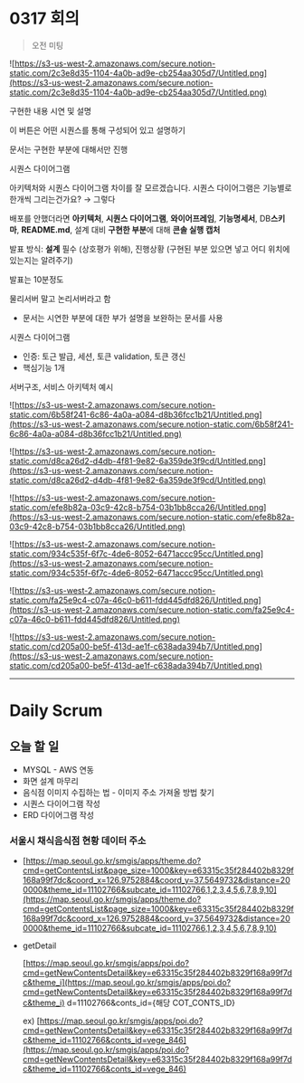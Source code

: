 # 0317 회의

> 오전 미팅

![https://s3-us-west-2.amazonaws.com/secure.notion-static.com/2c3e8d35-1104-4a0b-ad9e-cb254aa305d7/Untitled.png](https://s3-us-west-2.amazonaws.com/secure.notion-static.com/2c3e8d35-1104-4a0b-ad9e-cb254aa305d7/Untitled.png)

구현한 내용 시연 및 설명

이 버튼은 어떤 시퀀스를 통해 구성되어 있고 설명하기

문서는 구현한 부분에 대해서만 진행

시퀀스 다이어그램 

아키텍처와 시퀀스 다이어그램 차이를 잘 모르겠습니다. 시퀀스 다이어그램은 기능별로 한개씩 그리는건가요? → 그렇다

배포를 안했더라면 **아키텍처**, **시퀀스 다이어그램**, **와이어프레임**, **기능명세서**, DB**스키마**, **README.md**, 설계 대비 **구현한 부분**에 대해 **콘솔 실행 캡처**

발표 방식: **설계** 필수 (상호평가 위해), 진행상황 (구현된 부분 있으면 넣고 어디 위치에 있는지는 알려주기) 

발표는 10분정도

물리서버 말고 논리서버라고 함

- 문서는 시연한 부분에 대한 부가 설명을 보완하는 문서를 사용

시퀀스 다이어그램

- 인증: 토근 발급, 세션, 토큰 validation, 토큰 갱신
- 핵심기능 1개

서버구조, 서비스 아키텍처 예시

![https://s3-us-west-2.amazonaws.com/secure.notion-static.com/6b58f241-6c86-4a0a-a084-d8b36fcc1b21/Untitled.png](https://s3-us-west-2.amazonaws.com/secure.notion-static.com/6b58f241-6c86-4a0a-a084-d8b36fcc1b21/Untitled.png)

![https://s3-us-west-2.amazonaws.com/secure.notion-static.com/d8ca26d2-d4db-4f81-9e82-6a359de3f9cd/Untitled.png](https://s3-us-west-2.amazonaws.com/secure.notion-static.com/d8ca26d2-d4db-4f81-9e82-6a359de3f9cd/Untitled.png)

![https://s3-us-west-2.amazonaws.com/secure.notion-static.com/efe8b82a-03c9-42c8-b754-03b1bb8cca26/Untitled.png](https://s3-us-west-2.amazonaws.com/secure.notion-static.com/efe8b82a-03c9-42c8-b754-03b1bb8cca26/Untitled.png)

![https://s3-us-west-2.amazonaws.com/secure.notion-static.com/934c535f-6f7c-4de6-8052-6471accc95cc/Untitled.png](https://s3-us-west-2.amazonaws.com/secure.notion-static.com/934c535f-6f7c-4de6-8052-6471accc95cc/Untitled.png)

![https://s3-us-west-2.amazonaws.com/secure.notion-static.com/fa25e9c4-c07a-46c0-b611-fdd445dfd826/Untitled.png](https://s3-us-west-2.amazonaws.com/secure.notion-static.com/fa25e9c4-c07a-46c0-b611-fdd445dfd826/Untitled.png)

![https://s3-us-west-2.amazonaws.com/secure.notion-static.com/cd205a00-be5f-413d-ae1f-c638ada394b7/Untitled.png](https://s3-us-west-2.amazonaws.com/secure.notion-static.com/cd205a00-be5f-413d-ae1f-c638ada394b7/Untitled.png)

---

# Daily Scrum

## 오늘 할 일

- MYSQL - AWS 연동
- 화면 설계 마무리
- 음식점 이미지 수집하는 법 - 이미지 주소 가져올 방법 찾기
- 시퀀스 다이어그램 작성
- ERD 다이어그램 작성

### 서울시 채식음식점 현황 데이터 주소

- [https://map.seoul.go.kr/smgis/apps/theme.do?cmd=getContentsList&page_size=1000&key=e63315c35f284402b8329f168a99f7dc&coord_x=126.9752884&coord_y=37.5649732&distance=200000&theme_id=11102766&subcate_id=11102766,1,2,3,4,5,6,7,8,9,10](https://map.seoul.go.kr/smgis/apps/theme.do?cmd=getContentsList&page_size=1000&key=e63315c35f284402b8329f168a99f7dc&coord_x=126.9752884&coord_y=37.5649732&distance=200000&theme_id=11102766&subcate_id=11102766,1,2,3,4,5,6,7,8,9,10)
- getDetail

    [https://map.seoul.go.kr/smgis/apps/poi.do?cmd=getNewContentsDetail&key=e63315c35f284402b8329f168a99f7dc&theme_i](https://map.seoul.go.kr/smgis/apps/poi.do?cmd=getNewContentsDetail&key=e63315c35f284402b8329f168a99f7dc&theme_i)
    d=11102766&conts_id={해당 COT_CONTS_ID}

    ex) [https://map.seoul.go.kr/smgis/apps/poi.do?cmd=getNewContentsDetail&key=e63315c35f284402b8329f168a99f7dc&theme_id=11102766&conts_id=vege_846](https://map.seoul.go.kr/smgis/apps/poi.do?cmd=getNewContentsDetail&key=e63315c35f284402b8329f168a99f7dc&theme_id=11102766&conts_id=vege_846)